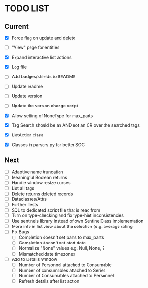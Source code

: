 # TODO LIST
## Current
- [x] Force flag on update and delete
- [ ] "View" page for entities
- [x] Expand interactive list actions
- [x] Log file
- [ ] Add badges/shields to README
- [ ] Update readme
- [ ] Update version
- [ ] Update the version change script
- [x] Allow setting of NoneType for max_parts
- [x] Tag Search should be an AND not an OR over the searched tags

- [x] ListAction class
- [x] Classes in parsers.py for better SOC

## Next
- [ ] Adaptive name truncation
- [ ] Meaningful Boolean returns
- [ ] Handle window resize curses
- [ ] List all tags
- [ ] Delete returns deleted records
- [ ] Dataclasses/Attrs
- [ ] Further Tests
- [ ] SQL to dedicated script file that is read from
- [ ] Turn on type-checking and fix type-hint inconsistencies
- [ ] Use sentinels library instead of own SentinelClass implementation
- [ ] More info in list view about the selection (e.g. average rating)
- [ ] Fix Bugs
    - [ ] Completion doesn't set parts to max_parts
    - [ ] Completion doesn't set start date
    - [ ] Normalize "None" values e.g. Null, None, ?
    - [ ] Mismatched date timezones
- [ ] Add to Details Window
    - [ ] Number of Personnel attached to Consumable
    - [ ] Number of consumables attached to Series
    - [ ] Number of Consumables attached to Personnel
    - [ ] Refresh details after list action